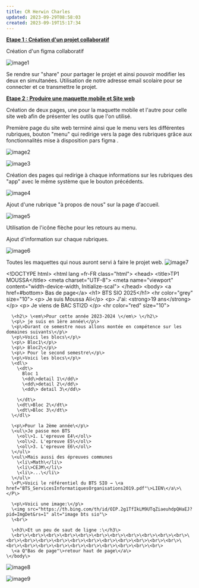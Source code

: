 ```yaml
---
title: CR Herwin Charles
updated: 2023-09-29T08:58:03
created: 2023-09-19T15:17:34
---
```


**<u>Etape 1 : Création d'un projet collaboratif</u>**

Création d'un figma collaboratif

![image1](resources/e2d7965c16dd4e4188e3efc1ce630746.png)

Se rendre sur "share" pour partager le projet et ainsi pouvoir modifier les deux en simultanées.
Utilisation de notre adresse email scolaire pour se connecter et ce transmettre le projet.

**<u>Etape 2 : Produire une maquette mobile et Site web</u>**

Création de deux pages, une pour la maquette mobile et l'autre pour celle site web afin de présenter les outils que l'on utilisé.

Première page du site web terminé ainsi que le menu vers les différentes rubriques, bouton "menu" qui redirige vers la page des rubriques grâce aux fonctionnalités mise à disposition pars figma .

![image2](resources/46284cb987d14624b84eb213a3cae4c3.png)

![image3](resources/d40c5c7c8f504d408682ee73c87c2216.png)

Création des pages qui redirige à chaque informations sur les rubriques des "app" avec le même système que le bouton précédents.

![image4](resources/8f5c55f9795e4413aab0b05c006191a4.png)

Ajout d'une rubrique "à propos de nous" sur la page d'accueil.

![image5](resources/4c87ab45b55e4139836111e58d3da5a6.png)

Utilisation de l'icône flèche pour les retours au menu.

Ajout d'information sur chaque rubriques.

![image6](resources/d916614e1042418eaa749b88ee201200.png)

Toutes les maquettes qui nous auront servi à faire le projet web.
![image7](resources/f8b3ef4239664729b0a2d2ee4068cda8.png)

\<!DOCTYPE html\> 
  \<html lang =fr-FR class="html"\>
    \<head\>
      \<title\>TP1 MOUSSA\</title\>
      \<meta charset="UTF-8"\>
      \<meta name="viewport" content="width-device-width, Initialize-scal"\>
    \</head\>
    \<body\>
      \<a href=#bottom\> Bas de page\</a\>
      \<h1\> BTS SIO 2025\</h1\>
      \<hr color="grey" size="10"\>
      \<p\> Je suis Moussa Ali\</p\>
      \<p\> J'ai: \<strong\>19 ans\</strong\>\</p\>
      \<p\> Je viens de BAC STI2D \</p\>
      \<hr color="red" size="10"\>

      \<h2\> \<em\>Pour cette année 2023-2024 \</em\> \</h2\>
      \<p\> je suis en 1ère année\</p\>
      \<p\>Durant ce semestre nous allons montée en compétence sur les domaines suivants\</p\>
      \<p\>Voici les blocs\</p\>
      \<p\> Bloc1\</p\>
      \<p\> Bloc2\</p\>
      \<p\> Pour le second semestre\</p\>
      \<p\>Voici les blocs\</p\>
      \<dl\>
        \<dt\>
          Bloc 1
          \<dd\>detail 1\</dd\>
          \<dd\>detail 2\</dd\>
          \<dd\> detail 3\</dd\>

        \</dt\>
        \<dt\>Bloc 2\</dt\>
        \<dt\>Bloc 3\</dt\>
      \</dl\>

      \<p\>Pour la 2ème année\</p\>
      \<ul\>Je passe mon BTS
        \<ol\>1. L'epreuve E4\</ol\>
        \<ol\>2. L'epreuve E5\</ol\>
        \<ol\>3. L'epreuve E6\</ol\>
      \</ul\>
      \<ul\>Mais aussi des épreuves communes
        \<li\>Math\</li\> 
        \<li\>CEJM\</li\>
        \<li\>...\</li\>
      \</ul\>
      \<P\>Voici le référentiel du BTS SIO → \<a href="BTS_ServicesInformatiquesOrganisations2019.pdf"\>LIEN\</a\>\</P\>

      \<p\>Voici une image:\</p\>
      \<img src="https://th.bing.com/th/id/OIP.2g1TfIkLM9UTqZiaeuhdpQHaEJ?pid=ImgDet&rs=1" alt="image bts sio"\>
      \<br\>

      \<h3\>Et un peu de saut de ligne :\</h3\>
      \<br\>\<br\>\<br\>\<br\>\<br\>\<br\>\<br\>\<br\>\<br\>\<br\>\<br\>\<br\>\<br\>\<br\>\<br\>\<br\>\<br\>\<br\>\<br\>\<br\>\<br\>\<br\>\<br\>\<br\>\<br\>\<br\>\<br\>\<br\>\<br\>\<br\>\<br\>\<br\>
      \<a Q"Bas de page"\>retour haut de page\</a\>
    \</body\>

![image8](resources/3e64cd2e0cac466aaa6102bffa05c02e.png)

![image9](resources/e3a25c8aba66471bab2813a360fae15c.png)


